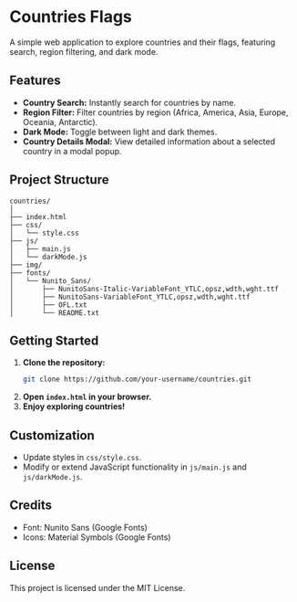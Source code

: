 # Countries Flags

A simple web application to explore countries and their flags, featuring search, region filtering, and dark mode.

## Features

- **Country Search:** Instantly search for countries by name.
- **Region Filter:** Filter countries by region (Africa, America, Asia, Europe, Oceania, Antarctic).
- **Dark Mode:** Toggle between light and dark themes.
- **Country Details Modal:** View detailed information about a selected country in a modal popup.

## Project Structure

```
countries/
│
├── index.html
├── css/
│   └── style.css
├── js/
│   ├── main.js
│   └── darkMode.js
├── img/
├── fonts/
│   └── Nunito_Sans/
│       ├── NunitoSans-Italic-VariableFont_YTLC,opsz,wdth,wght.ttf
│       ├── NunitoSans-VariableFont_YTLC,opsz,wdth,wght.ttf
│       ├── OFL.txt
│       └── README.txt
```

## Getting Started

1. **Clone the repository:**
   ```sh
   git clone https://github.com/your-username/countries.git
   ```
2. **Open `index.html` in your browser.**
3. **Enjoy exploring countries!**

## Customization

- Update styles in `css/style.css`.
- Modify or extend JavaScript functionality in `js/main.js` and `js/darkMode.js`.

## Credits

- Font: Nunito Sans (Google Fonts)
- Icons: Material Symbols (Google Fonts)

## License

This project is licensed under the MIT License.
